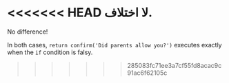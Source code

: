 <<<<<<< HEAD
لا اختلاف.
=======
No difference!

In both cases, `return confirm('Did parents allow you?')` executes exactly when the `if` condition is falsy.
>>>>>>> 285083fc71ee3a7cf55fd8acac9c91ac6f62105c

